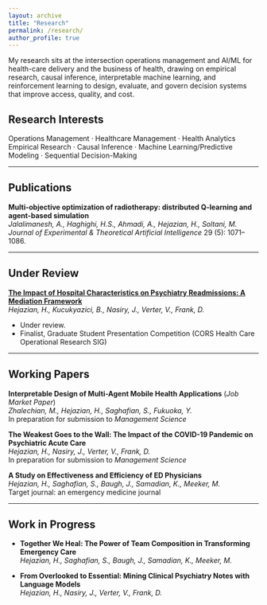 ```yaml
---
layout: archive
title: "Research"
permalink: /research/
author_profile: true
---
```


<!-- Google tag (gtag.js) -->
<script async src="https://www.googletagmanager.com/gtag/js?id=G-TRP046J4R0"></script>
<script>
  window.dataLayer = window.dataLayer || [];
  function gtag(){dataLayer.push(arguments);}
  gtag('js', new Date());

  gtag('config', 'G-TRP046J4R0');
</script>

My research sits at the intersection operations management and AI/ML for health-care delivery and the business of health, drawing on empirical research, causal inference, interpretable machine learning, and reinforcement learning to design, evaluate,
and govern decision systems that improve access, quality, and cost.

## Research Interests
Operations Management · Healthcare Management · Health Analytics
Empirical Research · Causal Inference · Machine Learning/Predictive Modeling · Sequential Decision-Making

---

## Publications
**Multi-objective optimization of radiotherapy: distributed Q-learning and agent-based simulation**  
*Jalalimanesh, A., Haghighi, H.S., Ahmadi, A., Hejazian, H., Soltani, M.*  
*Journal of Experimental & Theoretical Artificial Intelligence* 29 (5): 1071–1086.  
<!-- <small>Journal H-index = 55</small> -->

---

## Under Review
**[The Impact of Hospital Characteristics on Psychiatry Readmissions: A Mediation Framework](https://papers.ssrn.com/abstract=4438262)**  
*Hejazian, H., Kucukyazici, B., Nasiry, J., Verter, V., Frank, D.*
 - Under review.
 - Finalist, Graduate Student Presentation Competition (CORS Health Care Operational Research SIG)

---

## Working Papers
**Interpretable Design of Multi-Agent Mobile Health Applications** (*Job Market Paper*)  
*Zhalechian, M., Hejazian, H., Saghafian, S., Fukuoka, Y.*  
In preparation for submission to *Management Science*

**The Weakest Goes to the Wall: The Impact of the COVID-19 Pandemic on Psychiatric Acute Care**  
*Hejazian, H., Nasiry, J., Verter, V., Frank, D.*  
In preparation for submission to *Management Science*

**A Study on Effectiveness and Efficiency of ED Physicians**  
*Hejazian, H., Saghafian, S., Baugh, J., Samadian, K., Meeker, M.*  
Target journal: an emergency medicine journal

---

## Work in Progress
- **Together We Heal: The Power of Team Composition in Transforming Emergency Care**  
  *Hejazian, H., Saghafian, S., Baugh, J., Samadian, K., Meeker, M.*

- **From Overlooked to Essential: Mining Clinical Psychiatry Notes with Language Models**  
  *Hejazian, H., Nasiry, J., Verter, V., Frank, D.*

<!---

## Invited Talks & Conference Presentations
**Seminar Talks**
- *An Analytical Framework for Mental Healthcare Operations Management*, Jewish General Hospital (Mar 2024)  
- *The Impact of Hospital and Patient Characteristics on Psychiatry Readmissions*, McGill University (May 2023)

**Invited Conference Presentations**
- *Interpretable Design of Multi-Agent Mobile Health Applications*, INFORMS Annual Meeting (Oct 2025)  
- *Effectiveness and Efficiency of ED Staff*, INFORMS Annual Meeting (Oct 2024)  
- *Psychiatry Readmissions* presented at INFORMS (2021–2023), CORS 2023, MSOM 2023, and POMS 2022
-->
